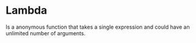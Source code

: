 # Lambda
Is a anonymous function that takes a single expression and could have an unlimited number of arguments. 
